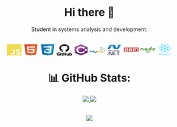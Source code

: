 <div  align="center"> 
 
 # Hi there 👋
 Student in systems analysis and development.
 
  <div style="display: inline_block"><br>
  <img align="center" alt="Rafa-Js" height="30" width="40" src="https://raw.githubusercontent.com/devicons/devicon/master/icons/javascript/javascript-plain.svg">
  <img align="center" alt="HTML" height="30" width="40" src="https://raw.githubusercontent.com/devicons/devicon/master/icons/html5/html5-original.svg">
  <img align="center" alt="CSS" height="30" width="40" src="https://raw.githubusercontent.com/devicons/devicon/master/icons/css3/css3-original.svg">
  <img align="center" alt="GitHub" height="30" width="40" src="https://github.com/devicons/devicon/blob/master/icons/github/github-original-wordmark.svg">
  <img align="center" alt="Csharp" height="30" width="40" src="https://raw.githubusercontent.com/devicons/devicon/master/icons/csharp/csharp-original.svg">
  <img align="center" alt="MySQL" height="30" width="40" src="https://github.com/devicons/devicon/blob/master/icons/mysql/mysql-original-wordmark.svg">
  <img align="center" alt=".NET" height="30" width="40" src="https://github.com/devicons/devicon/blob/master/icons/dot-net/dot-net-original-wordmark.svg">
  <img align="center" alt="Nodejs" height="30" width="40" src="https://github.com/devicons/devicon/blob/master/icons/npm/npm-original-wordmark.svg">
  <img align="center" alt="NPM" height="30" width="40" src="https://github.com/devicons/devicon/blob/master/icons/nodejs/nodejs-plain-wordmark.svg">
  <img align="center" alt="React" height="30" width="40" src="https://github.com/devicons/devicon/blob/master/icons/react/react-original-wordmark.svg">
   
</div>

# 📊 GitHub Stats:
<div>
<a href="https://github.com/Taviin7">
<img height="180em" src="https://github-readme-stats.vercel.app/api/top-langs/?username=Taviin7&layout=compact&langs_count=7&theme=dracula"/>
<img height="180em" src="https://github-readme-stats.vercel.app/api?username=Taviin7&show_icons=true&theme=dracula&include_all_commits=true&count_private=true"/>
</div>
 
<br>
 
<p align="center">   <img alingn="center" src="https://profile-counter.glitch.me/Taviin7/count.svg" /></p>
